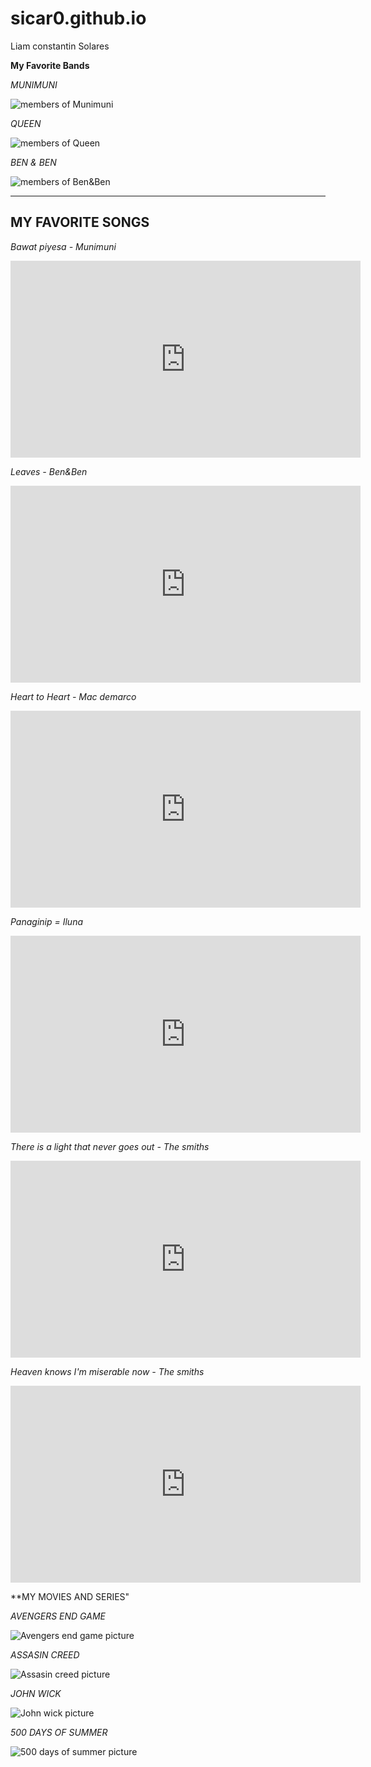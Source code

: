 # sicar0.github.io
Liam constantin Solares

**My Favorite Bands**

*MUNIMUNI*

![members of Munimuni](https://media.interaksyon.com/wp-content/uploads/2021/06/munimuni.jpg)

*QUEEN*

![members of Queen](https://images.squarespace-cdn.com/content/v1/593070a42994cad2710a6439/1548516896355-C8AA6FMV2QKQKKWHXYQL/yt.jpg)

*BEN & BEN*

![members of Ben&Ben](https://m.media-amazon.com/images/M/MV5BOThiMGNiZDMtZmY0ZS00YmEwLTg0OTktMzdkNmMzZTViY2E3XkEyXkFqcGdeQXVyNTI5NjIyMw@@._V1_.jpg)

---
**MY FAVORITE SONGS**
---
*Bawat piyesa - Munimuni*

<iframe width="560" height="315" src="https://www.youtube.com/embed/KJigp3vJFWY" title="YouTube video player" frameborder="0" allow="accelerometer; autoplay; clipboard-write; encrypted-media; gyroscope; picture-in-picture; web-share" allowfullscreen></iframe>


*Leaves - Ben&Ben*

<iframe width="560" height="315" src="https://www.youtube.com/embed/WOQ1t_u8HTw" title="YouTube video player" frameborder="0" allow="accelerometer; autoplay; clipboard-write; encrypted-media; gyroscope; picture-in-picture; web-share" allowfullscreen></iframe>


*Heart to Heart - Mac demarco*

<iframe width="560" height="315" src="https://www.youtube.com/embed/3queHWNCD7U" title="YouTube video player" frameborder="0" allow="accelerometer; autoplay; clipboard-write; encrypted-media; gyroscope; picture-in-picture; web-share" allowfullscreen></iframe>


*Panaginip = Iluna*

<iframe width="560" height="315" src="https://www.youtube.com/embed/TSDiLJGUs3U" title="YouTube video player" frameborder="0" allow="accelerometer; autoplay; clipboard-write; encrypted-media; gyroscope; picture-in-picture; web-share" allowfullscreen></iframe>


*There is a light that never goes out - The smiths*

<iframe width="560" height="315" src="https://www.youtube.com/embed/3r-qDvD3F3c" title="YouTube video player" frameborder="0" allow="accelerometer; autoplay; clipboard-write; encrypted-media; gyroscope; picture-in-picture; web-share" allowfullscreen></iframe>


*Heaven knows I'm miserable now - The smiths*

<iframe width="560" height="315" src="https://www.youtube.com/embed/10z6-vQm23w" title="YouTube video player" frameborder="0" allow="accelerometer; autoplay; clipboard-write; encrypted-media; gyroscope; picture-in-picture; web-share" allowfullscreen></iframe>

**MY MOVIES AND SERIES"


*AVENGERS END GAME*

![Avengers end game picture](https://lumiere-a.akamaihd.net/v1/images/p_avengersendgame_19751_e14a0104.jpeg?region=0%2C0%2C540%2C810)



*ASSASIN CREED*

![Assasin creed picture](https://staticctf.akamaized.net/J3yJr34U2pZ2Ieem48Dwy9uqj5PNUQTn/7qSZMxLOAsEPF6tXGFD83n/b0914152c722de321e278683a844fd10/ac-brotherhood.jpg?imwidth=360)


*JOHN WICK*

![John wick picture](https://lionsgate.brightspotcdn.com/59/e8/576c91ae47e4aa7fd6240dc48674/john-wick-chapter-1-movies-poster-01.jpg)


*500 DAYS OF SUMMER*

![500 days of summer picture](https://lionsgate.brightspotcdn.com/59/e8/576c91ae47e4aa7fd6240dc48674/john-wick-chapter-1-movies-poster-01.jpg)
